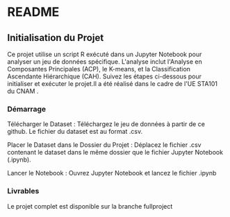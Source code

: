 # README

## Initialisation du Projet

Ce projet utilise un script R exécuté dans un Jupyter Notebook pour analyser un jeu de données spécifique. L'analyse inclut l'Analyse en Composantes Principales (ACP), le K-means, et la Classification Ascendante Hiérarchique (CAH). Suivez les étapes ci-dessous pour initialiser et exécuter le projet.Il a été réalisé dans le cadre de l'UE STA101 du CNAM .

### Démarrage 
Télécharger le Dataset : Téléchargez le jeu de données à partir de ce github. Le fichier du dataset est au format .csv.

Placer le Dataset dans le Dossier du Projet : Déplacez le fichier .csv contenant le dataset dans le même dossier que le fichier Jupyter Notebook (.ipynb).

Lancer le Notebook : Ouvrez Jupyter Notebook et lancez le fichier .ipynb

### Livrables
Le projet complet est disponible sur la branche fullproject
